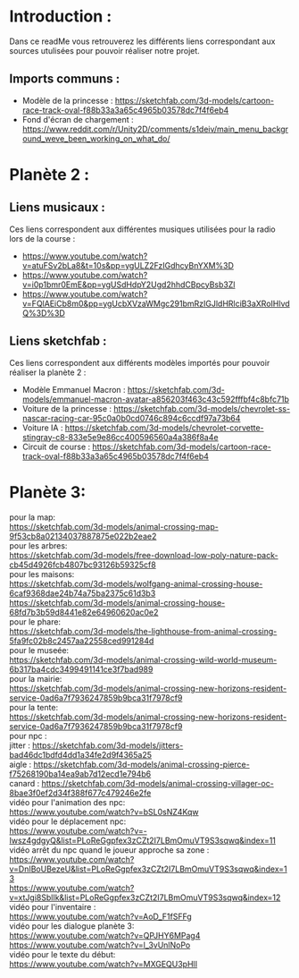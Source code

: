 # Introduction : 
Dans ce readMe vous retrouverez les différents liens correspondant aux sources utulisées pour pouvoir réaliser notre projet.
## Imports communs : 
- Modèle de la princesse : https://sketchfab.com/3d-models/cartoon-race-track-oval-f88b33a3a65c4965b03578dc7f4f6eb4
- Fond d'écran de chargement : https://www.reddit.com/r/Unity2D/comments/s1deiv/main_menu_background_weve_been_working_on_what_do/
# Planète 2 :
## Liens musicaux :
Ces liens correspondent aux différentes musiques utilisées pour la radio lors de la course :
- https://www.youtube.com/watch?v=atuFSv2bLa8&t=10s&pp=ygULZ2FzIGdhcyBnYXM%3D
- https://www.youtube.com/watch?v=i0p1bmr0EmE&pp=ygUSdHdpY2Ugd2hhdCBpcyBsb3Zl
- https://www.youtube.com/watch?v=FQlAEiCb8m0&pp=ygUcbXVzaWMgc291bmRzIGJldHRlciB3aXRoIHlvdQ%3D%3D
## Liens sketchfab :
Ces liens correspondent aux différents modèles importés pour pouvoir réaliser la planète 2 :
- Modèle Emmanuel Macron : https://sketchfab.com/3d-models/emmanuel-macron-avatar-a856203f463c43c592fffbf4c8bfc71b
- Voiture de la princesse : https://sketchfab.com/3d-models/chevrolet-ss-nascar-racing-car-95c0a0b0cd0746c894c6ccdf97a73b64
- Voiture IA : https://sketchfab.com/3d-models/chevrolet-corvette-stingray-c8-833e5e9e86cc400596560a4a386f8a4e
- Circuit de course : https://sketchfab.com/3d-models/cartoon-race-track-oval-f88b33a3a65c4965b03578dc7f4f6eb4


# Planète 3: <br/>
pour la map: <br/>
https://sketchfab.com/3d-models/animal-crossing-map-9f53cb8a02134037887875e022b2eae2 <br/>
pour les arbres: <br/>
https://sketchfab.com/3d-models/free-download-low-poly-nature-pack-cb45d4926fcb4807bc93126b59325cf8 <br/>
pour les maisons:  <br/>
https://sketchfab.com/3d-models/wolfgang-animal-crossing-house-6caf9368dae24b74a75ba2375c61d3b3 <br/>
https://sketchfab.com/3d-models/animal-crossing-house-68fd7b3b59d8441e82e64960620ac0e2 <br/>
pour le phare: <br/>
https://sketchfab.com/3d-models/the-lighthouse-from-animal-crossing-5fa9fc02b8c2457aa22558ced991284d <br/>
pour le museée: <br/>
https://sketchfab.com/3d-models/animal-crossing-wild-world-museum-6b317ba4cdc3499491141ce3f7bad989 <br/>
pour la mairie: <br/>
https://sketchfab.com/3d-models/animal-crossing-new-horizons-resident-service-0ad6a7f7936247859b9bca31f7978cf9 <br/>
pour la tente: <br/>
https://sketchfab.com/3d-models/animal-crossing-new-horizons-resident-service-0ad6a7f7936247859b9bca31f7978cf9 <br/>
pour npc :<br/>
jitter : https://sketchfab.com/3d-models/jitters-bad46dc1bdfd4dd1a34fe2d9f4365a25 <br/>
aigle : https://sketchfab.com/3d-models/animal-crossing-pierce-f75268190ba14ea9ab7d12ecd1e794b6 <br/>
canard : https://sketchfab.com/3d-models/animal-crossing-villager-oc-8bae3f0ef2d34f388f677c479246e2fe <br/>
vidéo pour l'animation des npc: <br/>
https://www.youtube.com/watch?v=bSL0sNZ4Kqw <br/>
vidéo pour le déplacement npc: <br/>
https://www.youtube.com/watch?v=-Iwsz4gdgyQ&list=PLoReGgpfex3zCZt2I7LBmOmuVT9S3sqwq&index=11 <br/>
vidéo arrêt du npc quand le joueur approche sa zone : <br/>
https://www.youtube.com/watch?v=DnIBoUBezeU&list=PLoReGgpfex3zCZt2I7LBmOmuVT9S3sqwq&index=13 <br/>
https://www.youtube.com/watch?v=xtJgi8SblIk&list=PLoReGgpfex3zCZt2I7LBmOmuVT9S3sqwq&index=12 <br/>
vidéo pour l'inventaire : <br/>
https://www.youtube.com/watch?v=AoD_F1fSFFg <br/>
vidéo pour les dialogue planète 3: </br>
https://www.youtube.com/watch?v=QPJHY6MPag4 </br>
https://www.youtube.com/watch?v=l_3vUnlNoPo </br>
vidéo pour le texte du début: </br>
https://www.youtube.com/watch?v=MXGEQU3pHlI